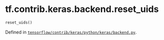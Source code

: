 <div itemscope itemtype="http://developers.google.com/ReferenceObject">
<meta itemprop="name" content="tf.contrib.keras.backend.reset_uids" />
</div>

# tf.contrib.keras.backend.reset_uids

``` python
reset_uids()
```



Defined in [`tensorflow/contrib/keras/python/keras/backend.py`](https://www.tensorflow.org/code/tensorflow/contrib/keras/python/keras/backend.py).

